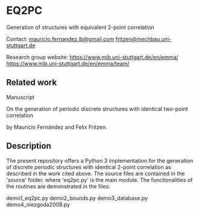 # EQ2PC
Generation of structures with equivalent 2-point correlation

Contact:
mauricio.fernandez.lb@gmail.com
fritzen@mechbau.uni-stuttgart.de

Research group website: 
https://www.mib.uni-stuttgart.de/en/emma/
https://www.mib.uni-stuttgart.de/en/emma/team/

## Related work
Manuscript

On the generation of periodic discrete structures with identical two-point correlation

by Mauricio Fernández and Felix Fritzen.

## Description

The present repository offers a Python 3 implementation for the generation of discrete periodic structures with identical 2-point correlation as described in the work cited above. The source files are contained in the 'source' folder. where 'eq2pc.py' is the main module. The functionalities of the routines are demonstrated in the files:

demo1_eq2pc.py
demo2_bounds.py
demo3_database.py
demo4_niezgoda2008.py
